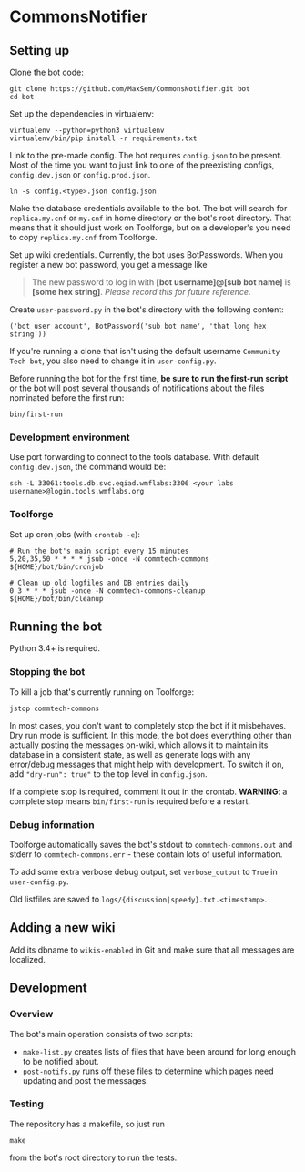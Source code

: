 # CommonsNotifier

## Setting up

Clone the bot code:

```
git clone https://github.com/MaxSem/CommonsNotifier.git bot
cd bot
```

Set up the dependencies in virtualenv:

```
virtualenv --python=python3 virtualenv
virtualenv/bin/pip install -r requirements.txt
```

Link to the pre-made config. The bot requires `config.json` to be present. Most of the time you want to just link to one of the preexisting configs, `config.dev.json` or `config.prod.json`.

```
ln -s config.<type>.json config.json
```

Make the database credentials available to the bot. The bot will search for `replica.my.cnf` or `my.cnf` in home directory or the bot's root directory. That means that it should just work on Toolforge, but on a developer's you need to copy `replica.my.cnf` from Toolforge.

Set up wiki credentials. Currently, the bot uses BotPasswords. When you register a new bot password, you get a message like
> The new password to log in with **[bot username]@[sub bot name]** is **[some hex string]**. *Please record this for future reference*.

Create `user-password.py` in the bot's directory with the following content:
```
('bot user account', BotPassword('sub bot name', 'that long hex string'))
```

If you're running a clone that isn't using the default username `Community Tech bot`, you also need to change it in `user-config.py`.

Before running the bot for the first time, **be sure to run the first-run script** or the bot will post several thousands of notifications about the files nominated before the first run:

```
bin/first-run
```

### Development environment
Use port forwarding to connect to the tools database. With default `config.dev.json`, the command would be:
```
ssh -L 33061:tools.db.svc.eqiad.wmflabs:3306 <your labs username>@login.tools.wmflabs.org
```

### Toolforge
Set up cron jobs (with `crontab -e`):
```
# Run the bot's main script every 15 minutes
5,20,35,50 * * * * jsub -once -N commtech-commons ${HOME}/bot/bin/cronjob

# Clean up old logfiles and DB entries daily
0 3 * * * jsub -once -N commtech-commons-cleanup ${HOME}/bot/bin/cleanup
```

## Running the bot
Python 3.4+ is required.
### Stopping the bot
To kill a job that's currently running on Toolforge:
```
jstop commtech-commons
```

In most cases, you don't want to completely stop the bot if it misbehaves. Dry run mode is sufficient. In this mode, the bot does everything other than actually posting the messages on-wiki, which allows it to maintain its database in a consistent state, as well as generate logs with any error/debug messages that might help with development. To switch it on, add `"dry-run": true"` to the top level in `config.json`.

If a complete stop is required, comment it out in the crontab. **WARNING**: a complete stop means `bin/first-run` is required before a restart.

### Debug information
Toolforge automatically saves the bot's stdout to `commtech-commons.out` and stderr to `commtech-commons.err` - these contain lots of useful information.

To add some extra verbose debug output, set `verbose_output` to `True` in `user-config.py`.

Old listfiles are saved to `logs/{discussion|speedy}.txt.<timestamp>`.

## Adding a new wiki
Add its dbname to `wikis-enabled` in Git and make sure that all messages are localized.

## Development

### Overview

The bot's main operation consists of two scripts:
* `make-list.py` creates lists of files that have been around for long enough to be notified about.
* `post-notifs.py` runs off these files to determine which pages need updating and post the messages.

### Testing
The repository has a makefile, so just run
```
make
```
from the bot's root directory to run the tests.
